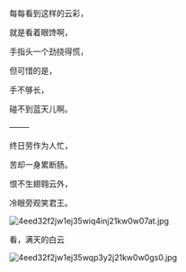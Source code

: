 
每每看到这样的云彩，


就是看着眼馋啊，


手指头一个劲挠得慌，


但可惜的是，


手不够长，


碰不到蓝天儿啊。


——–


终日劳作为人忙，


苦却一身累断肠。


恨不生翅翱云外，


冷眼旁观笑君王。


![4eed32f2jw1ej35wiq4inj21kw0w07at.jpg](https://image.bmqy.net/upload/667feedcf64477c6163c0742fef8c6b6.jpg)


看，满天的白云


![4eed32f2jw1ej35wqp3y2j21kw0w0gs0.jpg](https://image.bmqy.net/upload/369ccf142f379ef5e3ca4599d332d6b3.jpg)

